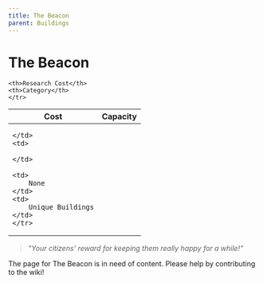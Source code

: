 ```yaml
---
title: The Beacon
parent: Buildings
---
```

# The Beacon

<table>
<thead>
	<tr>
	<th>Cost</th>
	<th>Capacity</th>
	
	<th>Research Cost</th>
	<th>Category</th>
	</tr>
</thead>
<tbody>
	<tr>
	<td>
		
	</td>
	<td>
		
	</td>
	
	<td>
		None
	</td>
	<td>
		Unique Buildings
	</td>
	</tr>
</tbody>
</table>

> *"Your citizens' reward for keeping them really happy for a while!"*

The page for The Beacon is in need of content. Please help by contributing to the wiki!
